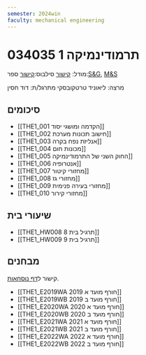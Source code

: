 ```yaml
---
semester: 2024win
faculty: mechanical engineering
---
```

# 034035 תרמודינמיקה 1
מודל: [קישור](https://moodle2324.technion.ac.il/course/view.php?id=128)
סילבוס:[קישור](https://moodle2324.technion.ac.il/pluginfile.php/195465/mod_resource/content/1/Syllabus_Thermo_Winter%202023-2024.pdf)
ספר:[S&G](https://libgen.rs/book/index.php?md5=BEDA941ADA35DC6F38039562542046CF), [M&S](https://libgen.rs/book/index.php?md5=CB4CA4EE5C0560DE71BDAF9F81B3C163)

מרצה: ליאוניד טרטקובסקי
מתרגל/ת: דוד חסין

## סיכומים

- [[THE1_001 הקדמה ומושגי יסוד]]
- [[THE1_002 חישוב תכונות מערכת]]
- [[THE1_003 אנליזת נפח בקרה]]
- [[THE1_004 מכונות חום]]
- [[THE1_005 החוק השני של התרמודינמיקה]]
- [[THE1_006 אנטרופיה]]
-  [[THE1_007 מחזורי קיטור]]
- [[THE1_008 מחזורי גז]]
- [[THE1_009 מחזורי בעירה פנימית]]
- [[THE1_010 מחזורי קירור]]


## שיעורי בית

- [[THE1_HW008 תרגיל בית 8]]
- [[THE1_HW009 תרגיל בית 9]]

## מבחנים
קישור ל[דף נוסחאות](https://www.overleaf.com/read/ygkyqmwmsnby#005e8a).

- [[THE1_E2019WA 2019 חורף מועד א]]
- [[THE1_E2019WB 2019 חורף מועד ב]]
- [[THE1_E2020WA 2020 חורף מועד א]]
- [[THE1_E2020WB 2020 חורף מועד ב]]
- [[THE1_E2021WA 2021 חורף מועד א]]
- [[THE1_E2021WB 2021 חורף מועד ב]]
- [[THE1_E2022WA 2022 חורף מועד א]]
- [[THE1_E2022WB 2022 חורף מועד ב]]